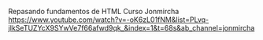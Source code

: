 Repasando fundamentos de HTML 
Curso Jonmircha 
https://www.youtube.com/watch?v=-oK6zL01fNM&list=PLvq-jIkSeTUZYcX9SYwVe7f66afwd9qk_&index=1&t=68s&ab_channel=jonmircha